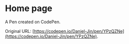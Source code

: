 # Home page

A Pen created on CodePen.

Original URL: [https://codepen.io/Daniel-Jin/pen/YPzQZNe](https://codepen.io/Daniel-Jin/pen/YPzQZNe).


